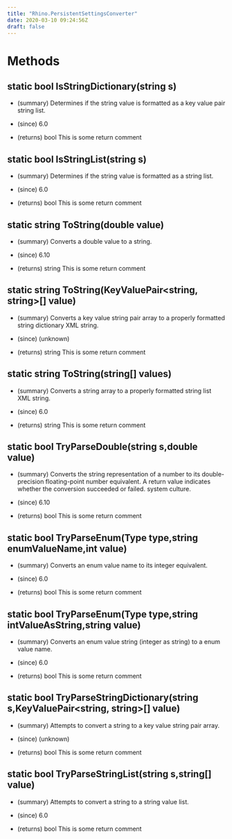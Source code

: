 ```yaml
---
title: "Rhino.PersistentSettingsConverter"
date: 2020-03-10 09:24:56Z
draft: false
---
```


# Methods
## static bool IsStringDictionary(string s)
- (summary) 
     Determines if the string value is formatted as a key value pair
     string list.
     
- (since) 6.0
- (returns) bool This is some return comment
## static bool IsStringList(string s)
- (summary) 
     Determines if the string value is formatted as a string list.
     
- (since) 6.0
- (returns) bool This is some return comment
## static string ToString(double value)
- (summary) 
     Converts a double value to a string.
     
- (since) 6.10
- (returns) string This is some return comment
## static string ToString(KeyValuePair<string, string>[] value)
- (summary) 
     Converts a key value string pair array to a properly formatted string
     dictionary XML string.
     
- (since) (unknown)
- (returns) string This is some return comment
## static string ToString(string[] values)
- (summary) 
     Converts a string array to a properly formatted string list XML string.
     
- (since) 6.0
- (returns) string This is some return comment
## static bool TryParseDouble(string s,double value)
- (summary) 
     Converts the string representation of a number to its double-precision
     floating-point number equivalent. A return value indicates whether the
     conversion succeeded or failed.
     system culture.
     
- (since) 6.10
- (returns) bool This is some return comment
## static bool TryParseEnum(Type type,string enumValueName,int value)
- (summary) 
     Converts an enum value name to its integer
     equivalent.
     
- (since) 6.0
- (returns) bool This is some return comment
## static bool TryParseEnum(Type type,string intValueAsString,string value)
- (summary) 
     Converts an enum value string (integer as string) to
     a enum value name.
     
- (since) 6.0
- (returns) bool This is some return comment
## static bool TryParseStringDictionary(string s,KeyValuePair<string, string>[] value)
- (summary) 
     Attempts to convert a string to a key value string pair array.
     
- (since) (unknown)
- (returns) bool This is some return comment
## static bool TryParseStringList(string s,string[] value)
- (summary) 
     Attempts to convert a string to a string value list.
     
- (since) 6.0
- (returns) bool This is some return comment
